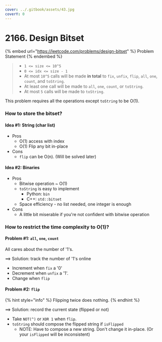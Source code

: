 ```yaml
---
cover: ../.gitbook/assets/43.jpg
coverY: 0
---
```


# 2166. Design Bitset

{% embed url="https://leetcode.com/problems/design-bitset" %}
Problem Statement
{% endembed %}

> * `1 <= size <= 10^5`&#x20;
> * `0 <= idx <= size - 1`
> * At most `10^5` calls will be made **in total** to `fix`, `unfix`, `flip`, `all`, `one`, `count`, and `toString`.
> * At least one call will be made to `all`, `one`, `count`, or `toString`.
> * At most `5` calls will be made to `toString`.

This problem requires all the operations except `toString` to be O(1).&#x20;

### How to store the bitset?

#### Idea #1: String (char list)

* Pros
  * O(1) access with index
  * O(1) Flip any bit in-place
* Cons
  * `flip` can be O(n). (Will be solved later)

#### Idea #2: Binaries

* Pros
  * Bitwise operation \~ O(1)
  * `toString` is easy to implement&#x20;
    * Python: `bin`
    * C++: `std::bitset`
  * Space efficiency - no list needed, one integer is enough
* Cons
  * A little bit miserable if you're not confident with bitwise operation

### How to restrict the time complexity to O(1)?

#### Problem #1: `all`, `one`, `count`

All cares about the number of '1's.&#x20;

\==> Solution: track the number of '1's online

* Increment when `fix` a '0'
* Decrement when `unfix` a '1'.
* Change when `flip`

#### Problem #2: `flip`

{% hint style="info" %}
Flipping twice does nothing.
{% endhint %}

\==> Solution: record the current state (flipped or not)

* &#x20;Take `NOT(^)` or `XOR 1` when `flip`.
* `toString` should compose the flipped string if `isFlipped`&#x20;
  * NOTE: Have to compose a new string. Don't change it in-place. (Or your `isFlipped` will be inconsistent)

